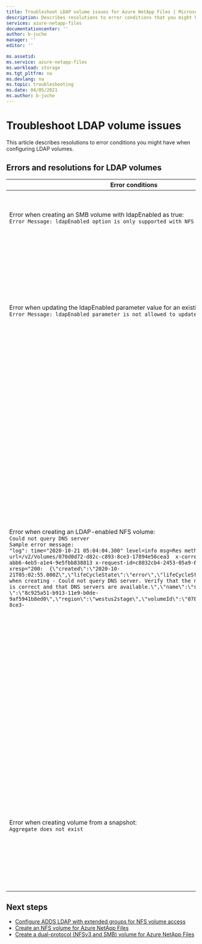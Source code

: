 ```yaml
---
title: Troubleshoot LDAP volume issues for Azure NetApp Files | Microsoft Docs
description: Describes resolutions to error conditions that you might have when configuring LDAP volumes for Azure NetApp Files. 
services: azure-netapp-files
documentationcenter: ''
author: b-juche
manager: ''
editor: ''

ms.assetid:
ms.service: azure-netapp-files
ms.workload: storage
ms.tgt_pltfrm: na
ms.devlang: na
ms.topic: troubleshooting
ms.date: 04/05/2021
ms.author: b-juche
---
```

# Troubleshoot LDAP volume issues

This article describes resolutions to error conditions you might have when configuring LDAP volumes.

## Errors and resolutions for LDAP volumes

|     Error conditions    |     Resolutions    |
|-|-|
| Error when creating an SMB volume with ldapEnabled as true: <br> `Error Message: ldapEnabled option is only supported with NFS protocol volume. ` | You cannot create an SMB volume with LDAP enabled. <br> Create SMB volumes with LDAP disabled. |
| Error when updating the ldapEnabled parameter value for an existing volume: <br> `Error Message: ldapEnabled parameter is not allowed to update` |  You cannot modify the LDAP option setting after creating a volume. <br> Do not update the LDAP option setting on a created volume. See [Configure ADDS LDAP with extended groups for NFS volume access](configure-ldap-extended-groups.md) for details. |
| Error when creating an LDAP-enabled NFS volume: <br> `Could not query DNS server` <br> `Sample error message:` <br> `"log": time="2020-10-21 05:04:04.300" level=info msg=Res method=GET url=/v2/Volumes/070d0d72-d82c-c893-8ce3-17894e56cea3  x-correlation-id=9bb9e9fe-abb6-4eb5-a1e4-9e5fbb838813 x-request-id=c8032cb4-2453-05a9-6d61-31ca4a922d85 xresp="200:  {\"created\":\"2020-10-21T05:02:55.000Z\",\"lifeCycleState\":\"error\",\"lifeCycleStateDetails\":\"Error when creating - Could not query DNS server. Verify that the network configuration is correct and that DNS servers are available.\",\"name\":\"smb1\",\"ownerId\ \":\"8c925a51-b913-11e9-b0de-9af5941b8ed0\",\"region\":\"westus2stage\",\"volumeId\":\"070d0d72-d82c-c893-8ce3-` |  This error occurs because DNS is unreachable. <br> <ul><li> Check if you have configured the correct site (site scoping) for Azure NetApp Files. </li><li> The reason that DNS is unreachable might be an incorrect DNS IP address or networking issues. Check the DNS IP address entered in the AD connection to make sure that it is correct. </li><li> Make sure that the AD and the volume are in the same region and the same VNet. If they are in different VNets, ensure that VNet peering is established between the two VNets.</li></ul> |
| Error when creating volume from a snapshot: <br> `Aggregate does not exist` | Azure NetApp Files doesn’t support provisioning a new, LDAP-enabled volume from a snapshot that belongs to an LDAP-disabled volume. <br> Try creating new an LDAP-disabled volume from the given snapshot. |

## Next steps  

* [Configure ADDS LDAP with extended groups for NFS volume access](configure-ldap-extended-groups.md)
* [Create an NFS volume for Azure NetApp Files](azure-netapp-files-create-volumes.md)
* [Create a dual-protocol (NFSv3 and SMB) volume for Azure NetApp Files](create-volumes-dual-protocol.md)